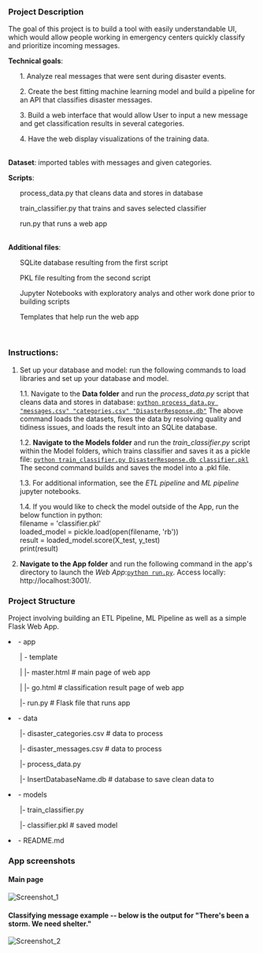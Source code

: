 ### Project Description

The goal of this project is to build a tool with easily understandable UI, which would allow people working in emergency centers quickly classify and prioritize incoming messages.

<b>Technical goals</b>: 
<ul>1. Analyze real messages that were sent during disaster events.</ul>
<ul>2. Create the best fitting machine learning model and build a pipeline for an API that classifies disaster messages. </ul>
<ul>3. Build a web interface that would allow User to input a new message and get classification results in several categories.</ul>
<ul>4. Have the web display visualizations of the training data.</ul>

</br><b>Dataset</b>: imported tables with messages and given categories.

<b>Scripts</b>: 
<ul>process_data.py that cleans data and stores in database</ul>
<ul>train_classifier.py that trains and saves selected classifier</ul>
<ul>run.py that runs a web app</ul>
</br> 
<b>Additional files</b>:
<ul>SQLite database resulting from the first script</ul>
<ul>PKL file resulting from the second script</ul>
<ul>Jupyter Notebooks with exploratory analys and other work done prior to building scripts</ul>
<ul>Templates that help run the web app</ul>
</br> 

### Instructions:

1. Set up your database and model: run the following commands to load libraries and set up your database and model.

    1.1. Navigate to the <b>Data folder</b> and run the *process_data.py* script that cleans data and stores in database: <u>`python process_data.py "messages.csv" "categories.csv" "DisasterResponse.db"`</u>
	The above command loads the datasets, fixes the data by resolving quality and tidiness issues, and loads the result into an SQLite database.
		
    1.2. <b>Navigate to the Models folder</b> and run the *train_classifier.py* script within the Model folders, which trains classifier and saves it as a pickle file: <u>`python train_classifier.py DisasterResponse.db classifier.pkl`</u>
	The second command builds and saves the model into a .pkl file. 
	
	1.3. For additional information, see the *ETL pipeline* and *ML pipeline* jupyter notebooks.
	
	1.4. If you would like to check the model outside of the App, run the below function in python:
	</br> filename = 'classifier.pkl'
	</br> loaded_model = pickle.load(open(filename, 'rb'))
	</br> result = loaded_model.score(X_test, y_test)
	</br> print(result)
	
2. <b>Navigate to the App folder</b> and run the following command in the app's directory to launch the *Web App*:<u>`python run.py`</u>. Access locally: http://localhost:3001/.

### Project Structure
Project involving building an ETL Pipeline, ML Pipeline as well as a simple Flask Web App.

<li>- app</li>
<ul>| - template</ul>
<ul>| |- master.html  # main page of web app</ul>
<ul>| |- go.html  # classification result page of web app</ul>
<ul>|- run.py  # Flask file that runs app</ul>

<li>- data</li>
<ul>|- disaster_categories.csv  # data to process </ul>
<ul>|- disaster_messages.csv  # data to process </ul>
<ul>|- process_data.py</ul>
<ul>|- InsertDatabaseName.db   # database to save clean data to </ul>

<li>- models</li>
<ul>|- train_classifier.py </ul>
<ul>|- classifier.pkl  # saved model </ul> 

<li>- README.md</li>

### App screenshots

#### <b>Main page</b>

![Screenshot_1](https://user-images.githubusercontent.com/41370639/107888575-3752d280-6edb-11eb-9de5-f759599b944e.png)

#### <b>Classifying message example -- below is the output for "There's been a storm. We need shelter."</b>
![Screenshot_2](https://user-images.githubusercontent.com/41370639/107888581-40dc3a80-6edb-11eb-8a80-ed367299f17e.png)
